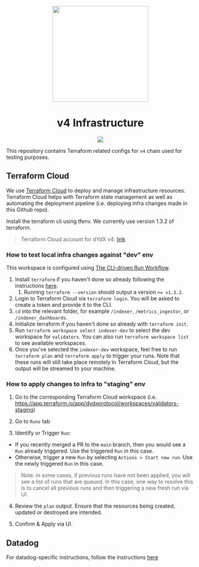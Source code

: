 <p align="center"><img src="https://dydx.exchange/icon.svg?" width="256" /></p>

<h1 align="center">v4 Infrastructure</h1>

<div align="center">
  <a href="https://github.com/dydxprotocol/v4-infrastructure/actions/workflows/linter.yml?query=branch%3Amain" style="text-decoration:none;">
    <img src="https://github.com/dydxprotocol/v4-infrastructure/actions/workflows/linter.yml/badge.svg?branch=main" />
  </a>
</div>

This repository contains Terraform related configs for `v4` chain used for testing purposes.

## Terraform Cloud

We use [Terraform Cloud](https://cloud.hashicorp.com/products/terraform) to deploy and manage infrastructure resources. Terraform Cloud helps with Terraform state management as well as automating the deployment pipeline (i.e. deploying infra changes made in this Github repo).

Install the terraform cli using tfenv. We currently use version 1.3.2 of terraform.

> Terraform Cloud account for dYdX v4: [link](https://app.terraform.io/app/dydxprotocol/workspaces)

### How to test local infra changes against "dev" env

This workspace is configured using [The CLI-driven Run Workflow](https://www.terraform.io/cloud-docs/run/cli).

1. Install `terraform` if you haven't done so already following the instructions [here](https://www.terraform.io/downloads).
    1. Running `terraform --version` should output a version `>= v1.3.2`.
1. Login to Terraform Cloud via `terraform login`. You will be asked to create a token and provide it to the CLI.
1. `cd` into the relevant folder, for example `/indexer`, `/metrics_ingestor`, or `/indexer_dashboards`.
1. Initialize terraform if you haven't done so already with `terraform init`.
1. Run `terraform workspace select indexer-dev` to select the dev workspace for `validators`. You can also run `terraform workspace list` to see available workspaces.
1. Once you've selected the `indexer-dev` workspace, feel free to run `terraform plan` and `terraform apply` to trigger your runs. Note that these runs will still take place remotely in Terraform Cloud, but the output will be streamed to your machine.

### How to apply changes to infra to "staging" env

1. Go to the corresponding Terraform Cloud workspace (i.e. https://app.terraform.io/app/dydxprotocol/workspaces/validators-staging)

2. Go to `Runs` tab

3. Identify or Trigger `Run`:

* If you recently merged a PR to the `main` branch, then you would see a `Run` already triggered. Use the triggered `Run` in this case.
* Otherwise, trigger a new `Run` by selecting `Actions > Start new run`. Use the newly triggered `Run` in this case.

> Note: in some cases, if previous runs have not been applied, you will see a list of runs that are queued. In this case, one way to resolve this is to cancel all previous runs and then triggering a new fresh run via UI.

4. Review the `plan` output. Ensure that the resources being created, updated or destroyed are intended.

5. Confirm & Apply via UI.

## Datadog
For datadog-specific instructions, follow the instructions [here](https://github.com/dydxprotocol/v4-infrastructure/tree/main/modules/datadog_agent/README.md)
